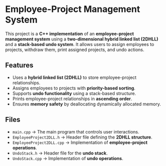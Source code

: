 # Employee-Project Management System

This project is a **C++ implementation** of an **employee-project management system** using a **two-dimensional hybrid linked list (2DHLL)** and a **stack-based undo system**. It allows users to assign employees to projects, withdraw them, print assigned projects, and undo actions.

## Features
- Uses a **hybrid linked list (2DHLL)** to store employee-project relationships.
- Assigns employees to projects with **priority-based sorting**.
- Supports **undo functionality** using a stack-based structure.
- Prints employee-project relationships in **ascending order**.
- Ensures **memory safety** by deallocating dynamically allocated memory.

## Files
- `main.cpp` → The main program that controls user interactions.
- `EmployeeProject2DLL.h` → Header file defining the **2DHLL structure**.
- `EmployeeProject2DLL.cpp` → Implementation of **employee-project operations**.
- `UndoStack.h` → Header file for the **undo stack**.
- `UndoStack.cpp` → Implementation of **undo operations**.
